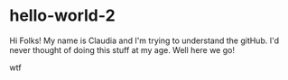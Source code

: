 # hello-world-2

Hi Folks!
My name is Claudia and I'm trying to understand the gitHub. 
I'd never thought of doing this stuff at my age. Well here we go!


wtf
